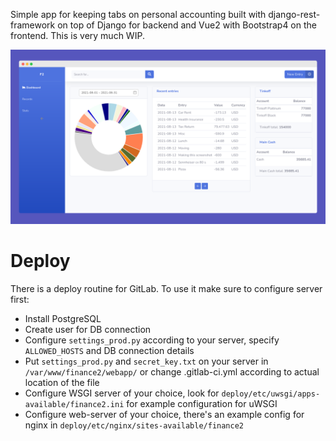 Simple app for keeping tabs on personal accounting built with django-rest-framework on top of Django for backend and Vue2 with Bootstrap4 on the frontend.
This is very much WIP.

![Dashboard screenshot](https://github.com/shumakoff/finance2/blob/master/deploy/dashboard_.png?raw=true)

Deploy
==
There is a deploy routine for GitLab. To use it make sure to configure server first:
* Install PostgreSQL
* Create user for DB connection
* Configure ```settings_prod.py``` according to your server, specify ```ALLOWED_HOSTS``` and DB connection details
* Put ```settings_prod.py``` and ```secret_key.txt``` on your server in ```/var/www/finance2/webapp/``` or change .gitlab-ci.yml according to actual location of the file 
* Configure WSGI server of your choice, look for ```deploy/etc/uwsgi/apps-available/finance2.ini``` for example configuration for uWSGI
* Configure web-server of your choice, there's an example config for nginx in ```deploy/etc/nginx/sites-available/finance2```
